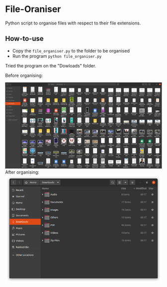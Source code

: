 # File-Oraniser
Python script to organise files with respect to their file extensions.

## How-to-use
- Copy the ```file_organiser.py``` to the folder to be organised 
- Run the program ```python file_organiser.py```

Tried the program on the "Dowloads" folder.

Before organising:

<img src="unorganised_downloads.png" alt="Rollit app demo image" width="600" />
After organising:

<img src="organised_downloads.png" alt="Rollit app demo image" width="600" />
